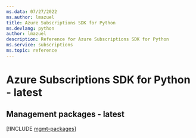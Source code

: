 ```yaml
---
ms.data: 07/27/2022
ms.author: lmazuel
title: Azure Subscriptions SDK for Python
ms.devlang: python
author: lmazuel
description: Reference for Azure Subscriptions SDK for Python
ms.service: subscriptions
ms.topic: reference
---
```

# Azure Subscriptions SDK for Python - latest

## Management packages - latest
[!INCLUDE [mgmt-packages](subscriptions-mgmt-index.md)]